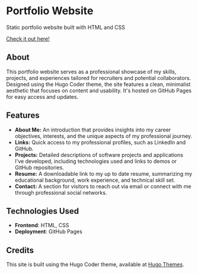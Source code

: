 # **Portfolio Website**

Static portfolio website built with HTML and CSS

[Check it out here!](https://isadurni.github.io/portfoliosite/)

## **About**
This portfolio website serves as a professional showcase of my skills, projects, and experiences tailored for recruiters and potential collaborators. Designed using the Hugo Coder theme, the site features a clean, minimalist aesthetic that focuses on content and usability. It's hosted on GitHub Pages for easy access and updates.

## **Features**

- **About Me:** An introduction that provides insights into my career objectives, interests, and the unique aspects of my professional journey.
- **Links:** Quick access to my professional profiles, such as LinkedIn and GitHub.
- **Projects:** Detailed descriptions of software projects and applications I've developed, including technologies used and links to demos or GitHub repositories.
- **Resume:** A downloadable link to my up to date resume, summarizing my educational background, work experience, and technical skill set.
- **Contact:** A section for visitors to reach out via email or connect with me through professional social networks.

## **Technologies Used**
- **Frontend**: HTML, CSS
- **Deployment**: GitHub Pages

## **Credits**
This site is built using the Hugo Coder theme, available at [Hugo Themes](https://themes.gohugo.io/themes/hugo-coder/).
